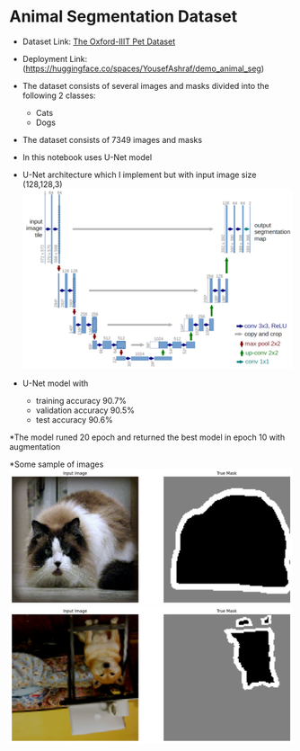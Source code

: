 # Animal Segmentation Dataset 
* Dataset Link: [The Oxford-IIIT Pet Dataset](https://www.robots.ox.ac.uk/~vgg/data/pets/)

* Deployment Link: (https://huggingface.co/spaces/YousefAshraf/demo_animal_seg)

* The dataset consists of several images  and masks divided into the following 2 classes:
  - Cats
  - Dogs
* The dataset consists of 7349 images and masks
* In this notebook uses U-Net model
* U-Net architecture which I implement but with input image size (128,128,3)
![U-Net architecture](images/u-net-architecture.png)

* U-Net model with
  - training accuracy 90.7%
  - validation accuracy 90.5%
  - test accuracy 90.6%

*The model runed 20 epoch and returned the best model in epoch 10 with augmentation

*Some sample of images
![Cat image and mask](images/Cat_1.png)
![Dog image and mask](images/Dog_1.png)


 
